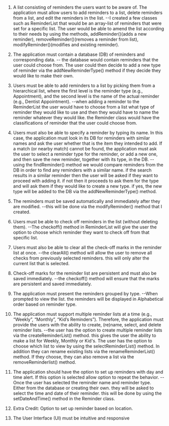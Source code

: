   1. A list consisting of reminders the users want to be aware of. The application must allow
users to add reminders to a list, delete reminders from a list, and edit the reminders in
the list.
  --I created a few classes such as ReminderList that would be an array-list of reminders that were
set for a specific list. The user would be able to amend the list according to their needs by using
the methods, addReminder()(adds a new reminder), removeReminder()(removes a reminder from list),
modifyReminder()(modifies and existing reminder).

2. The application must contain a database (DB) of reminders and corresponding data.
  -- the database would contain reminders that the user could choose from. The user could then
decide to add a new type of reminder via the addNewReminderType() method if they decide they
would like to make their own.


3. Users must be able to add reminders to a list by picking them from a hierarchical list,
where the first level is the reminder type (e.g., Appointment), and the second level is the
name of the actual reminder (e.g., Dentist Appointment).
  --when adding a reminder to the ReminderList the user would have to choose from a list what type of
reminder they would like to use and then they would have to name the reminder whatever they would like.
the Reminder class would have the classifications of reminder that the user could choose from.

4. Users must also be able to specify a reminder by typing its name. In this case, the
application must look in its DB for reminders with similar names and ask the user
whether that is the item they intended to add. If a match (or nearby match) cannot be
found, the application must ask the user to select a reminder type for the reminder, or
add a new one, and then save the new reminder, together with its type, in the DB.
  --using the findReminder() method we would compare reminders from the DB in order to
  find any reminders with a similar name. if the search results in a similar reminder then the
  user will be asked if they want to proceed with adding it. if not then it proceeds to ask them for
  the type and will ask them if they would like to create a new type. if yes, the new type will be added
  to the DB via the addNewReminderType() method.

5. The reminders must be saved automatically and immediately after they are modified.
  --this will be done via the modifyReminder() method that I created.


6. Users must be able to check off reminders in the list (without deleting them).
  --The checkoff() method in ReminderList will give the user the option to choose which reminder they
  want to check off from that specific list.

7. Users must also be able to clear all the check-off marks in the reminder list at once.
  --the clearAll() method will allow the user to remove all checks from previously selected
  reminders. this will only alter the current list that is selected.


8. Check-off marks for the reminder list are persistent and must also be saved immediately.
 --the checkoff() method will ensure that the marks are persistent and saved immediately.

9. The application must present the reminders grouped by type.
 --When prompted to view the list. the reminders will be displayed in Alphabetical order based on
 reminder type.

10. The application must support multiple reminder lists at a time (e.g., “Weekly”, “Monthly”,
“Kid’s Reminders”). Therefore, the application must provide the users with the ability to
create, (re)name, select, and delete reminder lists.
--the user has the option to create multiple reminder lists via the createReminderList() method.
this gives the user the ability to make a list for Weekly, Monthly or Kid's. The user has the
option to choose which list to view by using the selectReminderList() method. In addition they
can rename existing lists via the renameReminderList() method. If they choose,  they can also
remove a list via the removeReminderlist() method.


11. The application should have the option to set up reminders with day and time alert. If this
option is selected allow option to repeat the behavior.
-- Once the user has selected the reminder name and reminder type. Either from the database or creating
their own. they will be asked to select the time and date of their reminder. this will be done by using
the setDateAndTime() method in the Reminder class.

12. Extra Credit: Option to set up reminder based on location.
13. The User Interface (UI) must be intuitive and responsive
